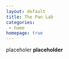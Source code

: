 ```yaml
---
layout: default
title: The Pan Lab
categories:
 - home
homepage: true
---
```

placeholer **placeholder**
